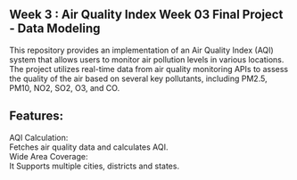 ## Week 3 : Air Quality Index Week 03 Final Project - Data Modeling
This repository provides an implementation of an Air Quality Index (AQI) system that allows users to monitor air pollution levels in various locations. The project utilizes real-time data from air quality monitoring APIs to assess the quality of the air based on several key pollutants, including PM2.5, PM10, NO2, SO2, O3, and CO.

## Features:
AQI Calculation: <br>
Fetches air quality data and calculates AQI.<br>
Wide Area Coverage: <br>
It Supports multiple cities, districts and states.
